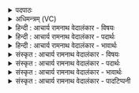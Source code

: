 <details><summary>पदपाठः</summary>

क꣡स्य꣢꣯। नू꣣न꣢म्। प꣡री꣢꣯णसि। प꣡रि꣢꣯। न꣣सि। धि꣡यः꣢꣯। जि꣣न्वसि। सत्पते। सत्। पते। गो꣡षा꣢꣯ता। गो꣢। सा꣣ता। य꣡स्य꣢꣯। ते꣣। गि꣡रः꣢꣯। ३४।
</details>

<details><summary>अधिमन्त्रम् (VC)</summary>

- अग्निः
- उशना काव्यः
- गायत्री
- षड्जः
- आग्नेयं काण्डम्
</details>

<details><summary>हिन्दी : आचार्य रामनाथ वेदालंकार - विषयः</summary>

कौन परमेश्वर की कृपा का पात्र होता है, यह कहते हैं।
</details>

<details><summary>हिन्दी : आचार्य रामनाथ वेदालंकार - पदार्थः</summary>

पदार्थान्वयभाषाः -  हे (सत्पते) सज्जनों के पालक ज्योतिर्मय परमात्मन् ! आप (नूनम्) निश्चय ही (कस्य) किस मनुष्य की (धियः) बुद्धियों को (परीणसि) बहुत अधिक (जिन्वसि) सन्मार्ग में प्रेरित करते हो? यह प्रश्न है। इसका उत्तर देते हैं—(यस्य) जिस मनुष्य को (ते) आपकी (गिरः) उपदेशवाणियाँ (गोसाता) श्रेष्ठ गायों, श्रेष्ठ इन्द्रियबलों, श्रेष्ठ पृथिवी-राज्यों और श्रेष्ठ आत्म-किरणों को प्राप्त कराने में सफल होती हैं, उसी की बुद्धियाँ सन्मार्ग में आप द्वारा प्रेरित की गयी हैं, यह मानना चाहिए ॥१४॥
</details>

<details><summary>हिन्दी : आचार्य रामनाथ वेदालंकार - भावार्थः</summary>

भावार्थभाषाः -  जो मनुष्य परमात्मा के उपदेश को सुनकर अधिकाधिक भौतिक और आध्यात्मिक सम्पदा को प्राप्त कर लेता है, वही परमात्मा का कृपापात्र है, यह समझना चाहिए ॥१४॥ इस दशति में परमात्मा आदि के महत्त्व का वर्णन करते हुए उनकी स्तुति के लिए प्रेरणा होने से इसके विषय की पूर्व दशति के विषय के साथ संगति है ॥ प्रथम प्रपाठक में प्रथम अर्ध की तृतीय दशति समाप्त॥ प्रथम अध्याय में तृतीय खण्ड समाप्त ॥
</details>

<details><summary>संस्कृत : आचार्य रामनाथ वेदालंकार - विषयः</summary>

अथ कः परमेश्वरस्य कृपायाः पात्रमित्याह।
</details>

<details><summary>संस्कृत : आचार्य रामनाथ वेदालंकार - पदार्थः</summary>

पदार्थान्वयभाषाः -  हे (सत्पते) सतां पालक अग्ने ज्योतिर्मय परमात्मन् ! त्वम् (नूनम्) निश्चयेन (कस्य) कस्य जनस्य (धियः) बुद्धीः (परीणसि२) बहु। परीणसेति बहुनाम। निघं० ३।१। (जिन्वसि) सन्मार्गे प्रेरयसि? इति प्रश्नः। जिन्वतिः गतिकर्मा। निघं० २।१४। अथोत्तरमाह—(यस्य) यस्य जनस्य (ते) तव (गिरः) उपदेशवाचः (गोसाता) गोसातये, गवां श्रेष्ठधेनूनां, श्रेष्ठेन्द्रियबलानां, श्रेष्ठपृथिवीराज्यानां, श्रेष्ठात्मकिरणानां च सातये लाभाय भवन्ति, तस्यैव बुद्धयः सन्मार्गे त्वया प्रेरिता इति मन्तव्यम्। सातिः इति सनतेः सनोतेर्वा ऊतियूतिजूतिसातिहेतिकीर्तयश्च।’ अ० ३।३।९७ इति क्तिनि निपात्यते। गोसातये इति प्राप्ते सुपां सुलुक्०।’ अ० ७।१।३९ इति चतुर्थ्येकवचनस्य डादेशः। संहितायां पूर्वपदात्।’ अ० ८।३।१०६, सनोतेरनः अ०’ ८।३।१०८ इति सस्य षत्वम् ॥१४॥
</details>

<details><summary>संस्कृत : आचार्य रामनाथ वेदालंकार - भावार्थः</summary>

भावार्थभाषाः -  यो जनः परमात्मोपदेशमुपश्रुत्य प्रचुरप्रचुरां भौतिकीमाध्यात्मिकीं च सम्पदमधिगच्छति, स एव परमात्मनः कृपापात्रमिति मन्तव्यम् ॥१४॥ अत्र परमात्मादेर्महत्त्ववर्णनपूर्वकं तत्स्तुत्यर्थं प्रेरणादेतद्दशत्यर्थस्य पूर्वदशत्यर्थेन सह सङ्गतिर्वेद्या ॥ इति प्रथमे प्रपाठके पूर्वार्धे तृतीया दशतिः॥ इति प्रथमेऽध्याये तृतीयः खण्डः ॥
</details>

<details><summary>संस्कृत : आचार्य रामनाथ वेदालंकार - पादटिप्पनी</summary>

टिप्पणी:   १. ऋ० ८।८४।७ परीणसि, सत्पते इत्यनयोः स्थाने क्रमेण परीणसो, दंपते इति पाठः। २. सप्तम्येकवचनमिदं द्वितीयाबहुवचनस्य स्थाने द्रष्टव्यम्। परीणसः बह्व्यः धियः प्रज्ञाः—इति वि०। परिणः इति महन्नामधेयम्, परिपूर्वात् णसेः व्याप्तिकर्मणः इदं रूपम्। महति यज्ञे—इति भ०।
</details>